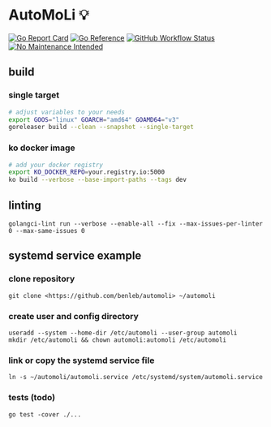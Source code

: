 # AutoMoLi 💡

[![Go Report Card](https://goreportcard.com/badge/github.com/benleb/automoli)](https://goreportcard.com/report/github.com/benleb/automoli) [![Go Reference](https://pkg.go.dev/badge/github.com/benleb/automoli.svg)](https://pkg.go.dev/github.com/benleb/automoli) [![GitHub Workflow Status](https://img.shields.io/github/workflow/status/benleb/automoli/build)](https://github.com/benleb/automoli/actions/workflows/build.yml) [![No Maintenance Intended](http://unmaintained.tech/badge.svg)](http://unmaintained.tech/)

## build

### single target

```bash
# adjust variables to your needs
export GOOS="linux" GOARCH="amd64" GOAMD64="v3"
goreleaser build --clean --snapshot --single-target
```

### ko docker image

```bash
# add your docker registry
export KO_DOCKER_REPO=your.registry.io:5000
ko build --verbose --base-import-paths --tags dev
```

## linting

`golangci-lint run --verbose --enable-all --fix --max-issues-per-linter 0 --max-same-issues 0`

## systemd service example

### clone repository

`git clone <https://github.com/benleb/automoli> ~/automoli`

### create user and config directory

`useradd --system --home-dir /etc/automoli --user-group automoli`  
`mkdir /etc/automoli && chown automoli:automoli /etc/automoli`

### link or copy the systemd service file

`ln -s ~/automoli/automoli.service /etc/systemd/system/automoli.service`

### tests (todo)

`go test -cover ./...`

